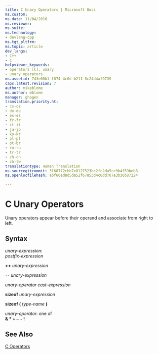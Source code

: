 ```yaml
---
title: C Unary Operators | Microsoft Docs
ms.custom: 
ms.date: 11/04/2016
ms.reviewer: 
ms.suite: 
ms.technology:
- devlang-cpp
ms.tgt_pltfrm: 
ms.topic: article
dev_langs:
- C++
- C
helpviewer_keywords:
- operators [C], unary
- unary operators
ms.assetid: 743e00b1-f874-4c0d-b211-8c24d4af9739
caps.latest.revision: 7
author: mikeblome
ms.author: mblome
manager: ghogen
translation.priority.ht:
- cs-cz
- de-de
- es-es
- fr-fr
- it-it
- ja-jp
- ko-kr
- pl-pl
- pt-br
- ru-ru
- tr-tr
- zh-cn
- zh-tw
translationtype: Human Translation
ms.sourcegitcommit: 3168772cbb7e8127523bc2fc2da5cc9b4f59beb8
ms.openlocfilehash: abf60ed8d5da52f67853d4c8dd707a3b36b87224

---
```

# C Unary Operators
Unary operators appear before their operand and associate from right to left.  
  
## Syntax  
 *unary-expression*:  
 *postfix-expression*  
  
 **++**  *unary-expression*  
  
 `--`  *unary-expression*  
  
 *unary-operator cast-expression*  
  
 **sizeof**  *unary-expression*  
  
 **sizeof (**  *type-name*  **)**  
  
 *unary-operator*: one of  
 **& \* + –** `~` **!**  
  
## See Also  
 [C Operators](../c-language/c-operators.md)


<!--HONumber=Jan17_HO2-->


